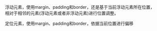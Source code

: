 浮动元素，使用margin、padding和border，还是基于当前浮动元素所在位置，相对于相邻的元素(浮动元素或者非浮动元素)进行位置调整。

定位元素，使用margin、padding和border，依据当前位置进行偏移